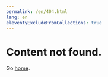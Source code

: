 ```yaml
---
permalink: /en/404.html
lang: en
eleventyExcludeFromCollections: true
---
```

# Content not found.

Go <a href="/en/">home</a>.

<!--

Read more: https://www.11ty.dev/docs/quicktips/not-found/

This will work for both GitHub pages and Netlify:

* https://help.github.com/articles/creating-a-custom-404-page-for-your-github-pages-site/
* https://www.netlify.com/docs/redirects/#custom-404

-->
